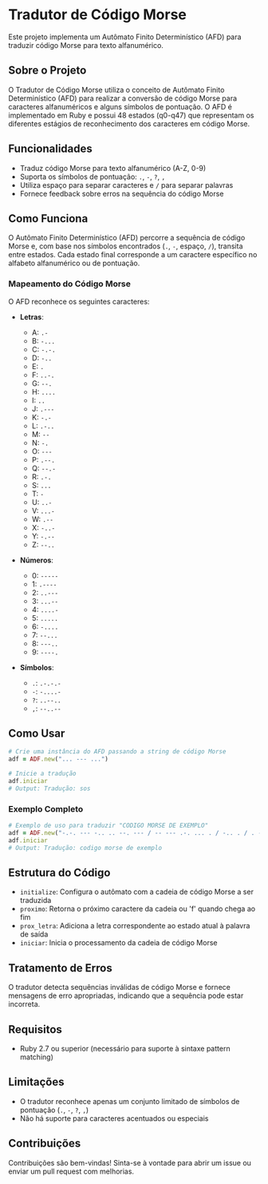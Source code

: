 # Tradutor de Código Morse

Este projeto implementa um Autômato Finito Determinístico (AFD) para traduzir código Morse para texto alfanumérico.

## Sobre o Projeto

O Tradutor de Código Morse utiliza o conceito de Autômato Finito Determinístico (AFD) para realizar a conversão de código Morse para caracteres alfanuméricos e alguns símbolos de pontuação. O AFD é implementado em Ruby e possui 48 estados (q0-q47) que representam os diferentes estágios de reconhecimento dos caracteres em código Morse.

## Funcionalidades

- Traduz código Morse para texto alfanumérico (A-Z, 0-9)
- Suporta os símbolos de pontuação: `.`, `-`, `?`, `,`
- Utiliza espaço para separar caracteres e `/` para separar palavras
- Fornece feedback sobre erros na sequência do código Morse

## Como Funciona

O Autômato Finito Determinístico (AFD) percorre a sequência de código Morse e, com base nos símbolos encontrados (`.`, `-`, espaço, `/`), transita entre estados. Cada estado final corresponde a um caractere específico no alfabeto alfanumérico ou de pontuação.

### Mapeamento do Código Morse

O AFD reconhece os seguintes caracteres:

- **Letras**:
  - A: `.-`
  - B: `-...`
  - C: `-.-.`
  - D: `-..`
  - E: `.`
  - F: `..-.`
  - G: `--.`
  - H: `....`
  - I: `..`
  - J: `.---`
  - K: `-.-`
  - L: `.-..`
  - M: `--`
  - N: `-.`
  - O: `---`
  - P: `.--.`
  - Q: `--.-`
  - R: `.-.`
  - S: `...`
  - T: `-`
  - U: `..-`
  - V: `...-`
  - W: `.--`
  - X: `-..-`
  - Y: `-.--`
  - Z: `--..`

- **Números**:
  - 0: `-----`
  - 1: `.----`
  - 2: `..---`
  - 3: `...--`
  - 4: `....-`
  - 5: `.....`
  - 6: `-....`
  - 7: `--...`
  - 8: `---..`
  - 9: `----.`

- **Símbolos**:
  - `.`: `.-.-.-`
  - `-`: `-....-`
  - `?`: `..--..`
  - `,`: `--..--`

## Como Usar

```ruby
# Crie uma instância do AFD passando a string de código Morse
adf = ADF.new("... --- ...")

# Inicie a tradução
adf.iniciar
# Output: Tradução: sos
```

### Exemplo Completo

```ruby
# Exemplo de uso para traduzir "CODIGO MORSE DE EXEMPLO"
adf = ADF.new("-.-. --- -.. .. --. --- / -- --- .-. ... . / -.. . / . -..- . -- .--. .-.. ---")
adf.iniciar
# Output: Tradução: codigo morse de exemplo
```

## Estrutura do Código

- `initialize`: Configura o autômato com a cadeia de código Morse a ser traduzida
- `proximo`: Retorna o próximo caractere da cadeia ou 'f' quando chega ao fim
- `prox_letra`: Adiciona a letra correspondente ao estado atual à palavra de saída
- `iniciar`: Inicia o processamento da cadeia de código Morse

## Tratamento de Erros

O tradutor detecta sequências inválidas de código Morse e fornece mensagens de erro apropriadas, indicando que a sequência pode estar incorreta.

## Requisitos

- Ruby 2.7 ou superior (necessário para suporte à sintaxe pattern matching)

## Limitações

- O tradutor reconhece apenas um conjunto limitado de símbolos de pontuação (`.`, `-`, `?`, `,`)
- Não há suporte para caracteres acentuados ou especiais

## Contribuições

Contribuições são bem-vindas! Sinta-se à vontade para abrir um issue ou enviar um pull request com melhorias.
